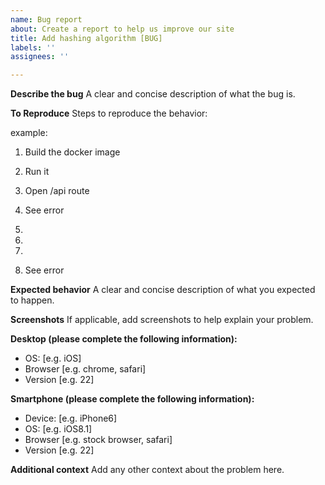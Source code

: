 ```yaml
---
name: Bug report
about: Create a report to help us improve our site
title: Add hashing algorithm [BUG]
labels: ''
assignees: ''

---
```


**Describe the bug**
A clear and concise description of what the bug is.

**To Reproduce**
Steps to reproduce the behavior:

example:
1. Build the docker image
2. Run it
3. Open /api route
4. See error

1. 
2.
3.
4. See error

**Expected behavior**
A clear and concise description of what you expected to happen.

**Screenshots**
If applicable, add screenshots to help explain your problem.

**Desktop (please complete the following information):**
 - OS: [e.g. iOS]
 - Browser [e.g. chrome, safari]
 - Version [e.g. 22]

**Smartphone (please complete the following information):**
 - Device: [e.g. iPhone6]
 - OS: [e.g. iOS8.1]
 - Browser [e.g. stock browser, safari]
 - Version [e.g. 22]

**Additional context**
Add any other context about the problem here.
